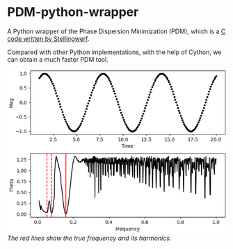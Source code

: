 # PDM-python-wrapper

A Python wrapper of the Phase Dispersion Minimization (PDM), which is a [C code written by Stellingwerf](https://www.stellingwerf.com/rfs-bin/index.cgi?action=PageView&id=34).

Compared with other Python implementations, with the help of Cython, we can obtain a much faster PDM tool.

![Example result](/Py-PDM-example.png)
*The red lines show the true frequency and its harmonics.*
